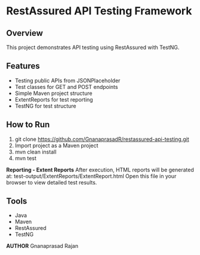 # RestAssured API Testing Framework

## Overview
This project demonstrates API testing using RestAssured with TestNG.

## Features
- Testing public APIs from JSONPlaceholder
- Test classes for GET and POST endpoints
- Simple Maven project structure
- ExtentReports for test reporting
- TestNG for test structure

## How to Run
1. git clone https://github.com/GnanaprasadR/restassured-api-testing.git
2. Import project as a Maven project
3. mvn clean install
4. mvn test

**Reporting - Extent Reports**
After execution, HTML reports will be generated at:
test-output/ExtentReports/ExtentReport.html
Open this file in your browser to view detailed test results.

## Tools
- Java
- Maven
- RestAssured
- TestNG

**AUTHOR** 
Gnanaprasad Rajan
  

